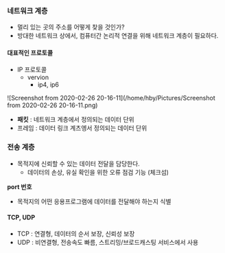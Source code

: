 ### 네트워크 계층

- 멀리 있는 곳의 주소를 어떻게 찾을 것인가?
- 방대한 네트워크 상에서, 컴퓨터간 논리적 연결을 위해 네트워크 계층이 필요하다.

#### 대표적인 프로토콜

- IP 프로토콜
  - vervion
    - ip4, ip6

![Screenshot from 2020-02-26 20-16-11](/home/hby/Pictures/Screenshot from 2020-02-26 20-16-11.png)

- **패킷** : 네트워크 계층에서 정의되는 데이터 단위
- 프레임 : 데이터 링크 계츠엥서 정의되는 데이터 단위



### 전송 계층

- 목적지에 신뢰할 수 있는 데이터 전달을 담당한다.
  - 데이터의 손상, 유실 확인을 위한 오류 점검 기능 (체크섬)



**port 번호**

- 목적지의 어떤 응용프로그램에 데이터를 전달해야 하는지 식별

#### TCP, UDP

- TCP  : 연결형, 데이터의 순서 보장, 신뢰성 보장
- UDP : 비연결형, 전송속도 빠름, 스트리밍/브로드캐스팅 서비스에서 사용



